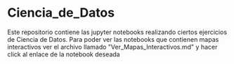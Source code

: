 # Ciencia_de_Datos
Este repositorio contiene las jupyter notebooks realizando ciertos ejercicios de Ciencia de Datos. Para poder ver las notebooks que contienen mapas interactivos ver el archivo llamado "Ver_Mapas_Interactivos.md" y hacer click al enlace de la notebook deseada 
